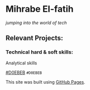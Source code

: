 # Mihrabe El-fatih 
*jumping into the world of tech*

## Relevant Projects:

### Technical hard & soft skills:
Analytical skills

[#D0EBEB](https://placehold.co/15x15/f03c15/f03c15.png) `#D0EBEB`

This site was built using [GitHub Pages](https://pages.github.com/).
